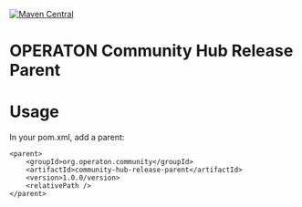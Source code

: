 [![Maven Central](https://maven-badges.herokuapp.com/maven-central/org.operaton.community/community-hub-release-parent/badge.svg)](https://maven-badges.herokuapp.com/maven-central/org.camunda.community/community-hub-release-parent)

# OPERATON Community Hub Release Parent

# Usage

In your pom.xml, add a parent:
```
<parent>
    <groupId>org.operaton.community</groupId>
    <artifactId>community-hub-release-parent</artifactId>
    <version>1.0.0/version>    
    <relativePath />
</parent>  
```
